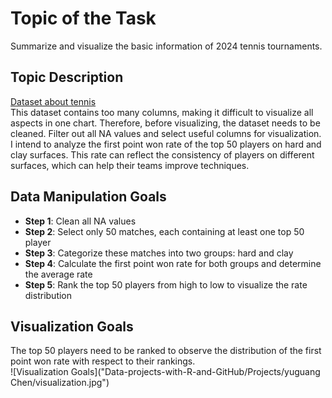 # Topic of the Task

Summarize and visualize the basic information of 2024 tennis tournaments.

## Topic Description

[Dataset about tennis](https://github.com/JeffSackmann/tennis_atp/blob/master/atp_matches_qual_chall_2024.csv)  
This dataset contains too many columns, making it difficult to visualize all aspects in one chart. Therefore, before visualizing, the dataset needs to be cleaned. Filter out all NA values and select useful columns for visualization. I intend to analyze the first point won rate of the top 50 players on hard and clay surfaces. This rate can reflect the consistency of players on different surfaces, which can help their teams improve techniques.

## Data Manipulation Goals

- **Step 1**: Clean all NA values  
- **Step 2**: Select only 50 matches, each containing at least one top 50 player  
- **Step 3**: Categorize these matches into two groups: hard and clay  
- **Step 4**: Calculate the first point won rate for both groups and determine the average rate  
- **Step 5**: Rank the top 50 players from high to low to visualize the rate distribution  

## Visualization Goals

The top 50 players need to be ranked to observe the distribution of the first point won rate with respect to their rankings.  
![Visualization Goals]("Data-projects-with-R-and-GitHub/Projects/yuguang Chen/visualization.jpg")
